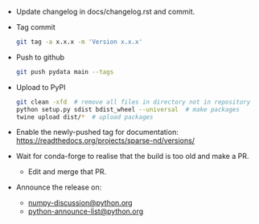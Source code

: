 * Update changelog in docs/changelog.rst and commit.

* Tag commit
  ```bash
  git tag -a x.x.x -m 'Version x.x.x'
  ```

* Push to github
  ```bash
  git push pydata main --tags
  ```

* Upload to PyPI
  ```bash
  git clean -xfd  # remove all files in directory not in repository
  python setup.py sdist bdist_wheel --universal  # make packages
  twine upload dist/*  # upload packages
  ```

* Enable the newly-pushed tag for documentation: https://readthedocs.org/projects/sparse-nd/versions/
* Wait for conda-forge to realise that the build is too old and make a PR.
  * Edit and merge that PR.
* Announce the release on:
  * numpy-discussion@python.org
  * python-announce-list@python.org
